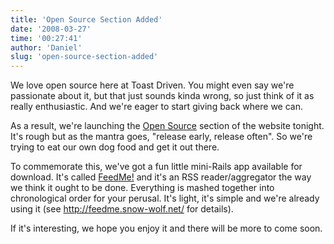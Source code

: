 ```yaml
---
title: 'Open Source Section Added'
date: '2008-03-27'
time: '00:27:41'
author: 'Daniel'
slug: 'open-source-section-added'
---
```


<p>We love open source here at Toast Driven. You might even say we're passionate about it, but that just sounds kinda wrong, so just think of it as really enthusiastic. And we're eager to start giving back where we can.</p>

<p>As a result, we're launching the <a href="/opensource/" title="Open Source">Open Source</a> section of the website tonight. It's rough but as the mantra goes, "release early, release often". So we're trying to eat our own dog food and get it out there.</p>

<p>To commemorate this, we've got a fun little mini-Rails app available for download.  It's called <a href="/opensource/feedme/" title="FeedMe!">FeedMe!</a> and it's an RSS reader/aggregator the way we think it ought to be done. Everything is mashed together into chronological order for your perusal. It's light, it's simple and we're already using it (see <a href="http://feedme.snow-wolf.net/" title="FeedMe!">http://feedme.snow-wolf.net/</a> for details).</p>

<p>If it's interesting, we hope you enjoy it and there will be more to come soon.</p>